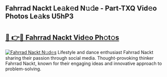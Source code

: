 ## Fahrrad Nackt Le𝚊k𝚎d N𝚞𝚍e - Part-TXQ Vid𝚎o Photos Le𝚊ks U5hP3

# <h2><a href="http://fb9t60.evod.top/?m=Fahrrad+Nackt">🔗 👉🔴 Fahrrad Nackt Vid𝚎o Ph𝚘t𝚘s</a></h2>

[![Fahrrad Nackt N𝚞d𝚎s](https://i.imgur.com/8V9OHl7.gif)](http://fb9t60.evod.top/?m=Fahrrad+Nackt)
Lifestyle and dance enthusiast Fahrrad Nackt sharing their passion through social media. Thought-provoking thinker Fahrrad Nackt, known for their engaging ideas and innovative approach to problem-solving. 
